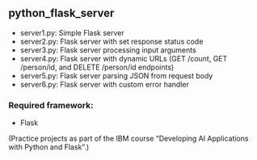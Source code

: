 ## python_flask_server
- server1.py: Simple Flask server
- server2.py: Flask server with set response status code
- server3.py: Flask server processing input arguments
- server4.py: Flask server with dynamic URLs (GET /count, GET /person/id, and DELETE /person/id endpoints)
- server5.py: Flask server parsing JSON from request body
- server6.py: Flask server with custom error handler

### Required framework:
- Flask

(Practice projects as part of the IBM course “Developing AI Applications with Python and Flask”.)
